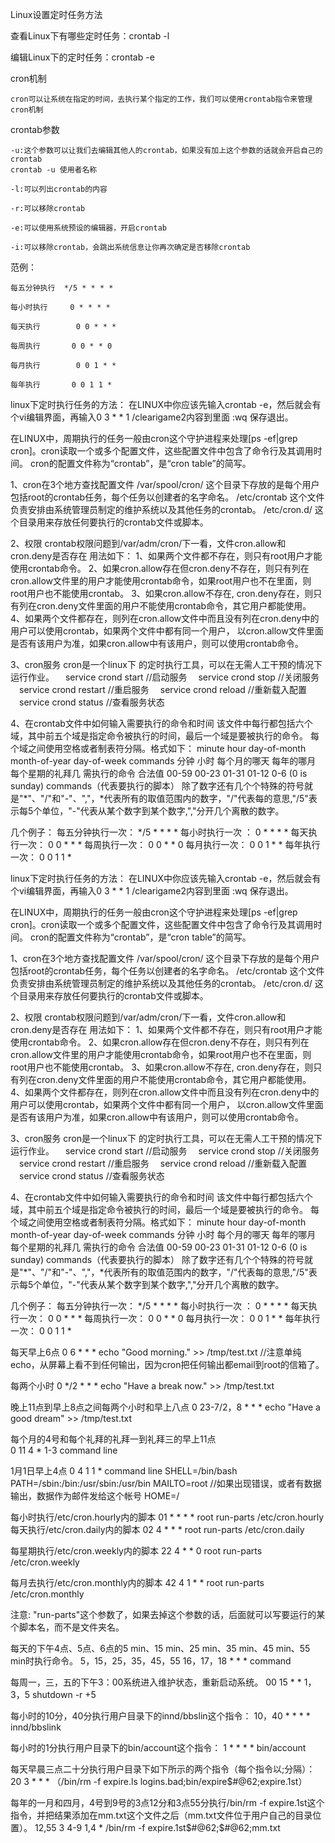 Linux设置定时任务方法

查看Linux下有哪些定时任务：crontab -l

编辑Linux下的定时任务：crontab -e




cron机制

    cron可以让系统在指定的时间，去执行某个指定的工作，我们可以使用crontab指令来管理cron机制

crontab参数

    -u:这个参数可以让我们去编辑其他人的crontab，如果没有加上这个参数的话就会开启自己的crontab
    crontab -u 使用者名称

    -l:可以列出crontab的内容

    -r:可以移除crontab

    -e:可以使用系统预设的编辑器，开启crontab

    -i:可以移除crontab，会跳出系统信息让你再次确定是否移除crontab

范例：

    每五分钟执行  */5 * * * *

    每小时执行     0 * * * *

    每天执行        0 0 * * *

    每周执行       0 0 * * 0

    每月执行        0 0 1 * *

    每年执行       0 0 1 1 *



linux下定时执行任务的方法：
在LINUX中你应该先输入crontab -e，然后就会有个vi编辑界面，再输入0 3 * * 1 /clearigame2内容到里面 :wq 保存退出。
 
在LINUX中，周期执行的任务一般由cron这个守护进程来处理[ps -ef|grep cron]。cron读取一个或多个配置文件，这些配置文件中包含了命令行及其调用时间。
cron的配置文件称为“crontab”，是“cron table”的简写。
 
1、cron在3个地方查找配置文件
/var/spool/cron/ 这个目录下存放的是每个用户包括root的crontab任务，每个任务以创建者的名字命名。
/etc/crontab 这个文件负责安排由系统管理员制定的维护系统以及其他任务的crontab。
/etc/cron.d/ 这个目录用来存放任何要执行的crontab文件或脚本。
 
2、权限
crontab权限问题到/var/adm/cron/下一看，文件cron.allow和cron.deny是否存在
用法如下： 
1、如果两个文件都不存在，则只有root用户才能使用crontab命令。 
2、如果cron.allow存在但cron.deny不存在，则只有列在cron.allow文件里的用户才能使用crontab命令，如果root用户也不在里面，则root用户也不能使用crontab。 
3、如果cron.allow不存在, cron.deny存在，则只有列在cron.deny文件里面的用户不能使用crontab命令，其它用户都能使用。 
4、如果两个文件都存在，则列在cron.allow文件中而且没有列在cron.deny中的用户可以使用crontab，如果两个文件中都有同一个用户，
以cron.allow文件里面是否有该用户为准，如果cron.allow中有该用户，则可以使用crontab命令。
 
3、cron服务
cron是一个linux下 的定时执行工具，可以在无需人工干预的情况下运行作业。
　service crond start    //启动服务
　service crond stop     //关闭服务
　service crond restart  //重启服务
　service crond reload   //重新载入配置
　service crond status   //查看服务状态 
 
4、在crontab文件中如何输入需要执行的命令和时间
该文件中每行都包括六个域，其中前五个域是指定命令被执行的时间，最后一个域是要被执行的命令。
每个域之间使用空格或者制表符分隔。格式如下： 
minute hour day-of-month month-of-year day-of-week commands
分钟 小时 每个月的哪天 每年的哪月 每个星期的礼拜几 需执行的命令
合法值 00-59 00-23 01-31 01-12 0-6 (0 is sunday) commands（代表要执行的脚本）
除了数字还有几个个特殊的符号就是"*"、"/"和"-"、","，*代表所有的取值范围内的数字，"/"代表每的意思,"/5"表示每5个单位，"-"代表从某个数字到某个数字,","分开几个离散的数字。
 
几个例子： 
每五分钟执行一次： */5 * * * *
每小时执行一次 ：   0 * * * *
每天执行一次：       0 0 * * *
每周执行一次：       0 0 * * 0
每月执行一次：       0 0 1 * *
每年执行一次：       0 0 1 1 *














linux下定时执行任务的方法：
在LINUX中你应该先输入crontab -e，然后就会有个vi编辑界面，再输入0 3 * * 1 /clearigame2内容到里面 :wq 保存退出。
 
在LINUX中，周期执行的任务一般由cron这个守护进程来处理[ps -ef|grep cron]。cron读取一个或多个配置文件，这些配置文件中包含了命令行及其调用时间。
cron的配置文件称为“crontab”，是“cron table”的简写。
 
1、cron在3个地方查找配置文件
/var/spool/cron/ 这个目录下存放的是每个用户包括root的crontab任务，每个任务以创建者的名字命名。
/etc/crontab 这个文件负责安排由系统管理员制定的维护系统以及其他任务的crontab。
/etc/cron.d/ 这个目录用来存放任何要执行的crontab文件或脚本。
 
2、权限
crontab权限问题到/var/adm/cron/下一看，文件cron.allow和cron.deny是否存在
用法如下： 
1、如果两个文件都不存在，则只有root用户才能使用crontab命令。 
2、如果cron.allow存在但cron.deny不存在，则只有列在cron.allow文件里的用户才能使用crontab命令，如果root用户也不在里面，则root用户也不能使用crontab。 
3、如果cron.allow不存在, cron.deny存在，则只有列在cron.deny文件里面的用户不能使用crontab命令，其它用户都能使用。 
4、如果两个文件都存在，则列在cron.allow文件中而且没有列在cron.deny中的用户可以使用crontab，如果两个文件中都有同一个用户，
以cron.allow文件里面是否有该用户为准，如果cron.allow中有该用户，则可以使用crontab命令。
 
3、cron服务
cron是一个linux下 的定时执行工具，可以在无需人工干预的情况下运行作业。
　service crond start    //启动服务
　service crond stop     //关闭服务
　service crond restart  //重启服务
　service crond reload   //重新载入配置
　service crond status   //查看服务状态 
 
4、在crontab文件中如何输入需要执行的命令和时间
该文件中每行都包括六个域，其中前五个域是指定命令被执行的时间，最后一个域是要被执行的命令。
每个域之间使用空格或者制表符分隔。格式如下： 
minute hour day-of-month month-of-year day-of-week commands
分钟 小时 每个月的哪天 每年的哪月 每个星期的礼拜几 需执行的命令
合法值 00-59 00-23 01-31 01-12 0-6 (0 is sunday) commands（代表要执行的脚本）
除了数字还有几个个特殊的符号就是"*"、"/"和"-"、","，*代表所有的取值范围内的数字，"/"代表每的意思,"/5"表示每5个单位，"-"代表从某个数字到某个数字,","分开几个离散的数字。
 
几个例子： 
每五分钟执行一次： */5 * * * *
每小时执行一次 ：   0 * * * *
每天执行一次：       0 0 * * *
每周执行一次：       0 0 * * 0
每月执行一次：       0 0 1 * *
每年执行一次：       0 0 1 1 *
 
每天早上6点 
0 6 * * * echo "Good morning." >> /tmp/test.txt //注意单纯echo，从屏幕上看不到任何输出，因为cron把任何输出都email到root的信箱了。
 
每两个小时 
0 */2 * * * echo "Have a break now." >> /tmp/test.txt  
 
晚上11点到早上8点之间每两个小时和早上八点 
0 23-7/2，8 * * * echo "Have a good dream" >> /tmp/test.txt
 
每个月的4号和每个礼拜的礼拜一到礼拜三的早上11点  
0 11 4 * 1-3 command line
 
1月1日早上4点 
0 4 1 1 * command line SHELL=/bin/bash PATH=/sbin:/bin:/usr/sbin:/usr/bin MAILTO=root //如果出现错误，或者有数据输出，数据作为邮件发给这个帐号 HOME=/ 
 
每小时执行/etc/cron.hourly内的脚本
01 * * * * root run-parts /etc/cron.hourly
每天执行/etc/cron.daily内的脚本
02 4 * * * root run-parts /etc/cron.daily 
 
每星期执行/etc/cron.weekly内的脚本
22 4 * * 0 root run-parts /etc/cron.weekly 
 
每月去执行/etc/cron.monthly内的脚本 
42 4 1 * * root run-parts /etc/cron.monthly 
 
注意: "run-parts"这个参数了，如果去掉这个参数的话，后面就可以写要运行的某个脚本名，而不是文件夹名。 　 
 
每天的下午4点、5点、6点的5 min、15 min、25 min、35 min、45 min、55 min时执行命令。 
5，15，25，35，45，55 16，17，18 * * * command
 
每周一，三，五的下午3：00系统进入维护状态，重新启动系统。
00 15 * * 1，3，5 shutdown -r +5
 
每小时的10分，40分执行用户目录下的innd/bbslin这个指令： 
10，40 * * * * innd/bbslink 
 
每小时的1分执行用户目录下的bin/account这个指令： 
1 * * * * bin/account
 
每天早晨三点二十分执行用户目录下如下所示的两个指令（每个指令以;分隔）： 
20 3 * * * （/bin/rm -f expire.ls logins.bad;bin/expire$#@62;expire.1st）　　
 
每年的一月和四月，4号到9号的3点12分和3点55分执行/bin/rm -f expire.1st这个指令，并把结果添加在mm.txt这个文件之后（mm.txt文件位于用户自己的目录位置）。 
12,55 3 4-9 1,4 * /bin/rm -f expire.1st$#@62;$#@62;mm.txt 

